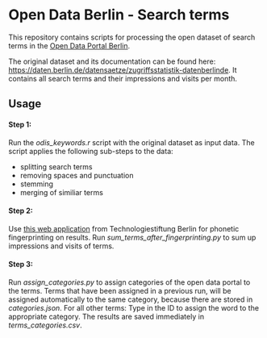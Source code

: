 # Open Data Berlin - Search terms

This repository contains scripts for processing the open dataset of search terms in the [Open Data Portal Berlin](https://daten.berlin.de).

The original dataset and its documentation can be found here: https://daten.berlin.de/datensaetze/zugriffsstatistik-datenberlinde. It contains all search terms and their impressions and visits per month.

## Usage

#### Step 1:
Run the *odis_keywords.r* script with the original dataset as input data. The script applies the following sub-steps to the data:
- splitting search terms
- removing spaces and punctuation
- stemming
- merging of similiar terms

#### Step 2:
Use [this web application](https://lab.technologiestiftung-berlin.de/projects/csv-string-optimization/de/) from Technologiestiftung Berlin for phonetic fingerprinting on results.
Run *sum_terms_after_fingerprinting.py* to sum up impressions and visits of terms.

#### Step 3:
Run *assign_categories.py* to assign categories of the open data portal to the terms.
Terms that have been assigned in a previous run, will be assigned automatically to the same category, because there are stored in *categories.json*.
For all other terms: Type in the ID to assign the word to the appropriate category.
The results are saved immediately in *terms_categories.csv*.

